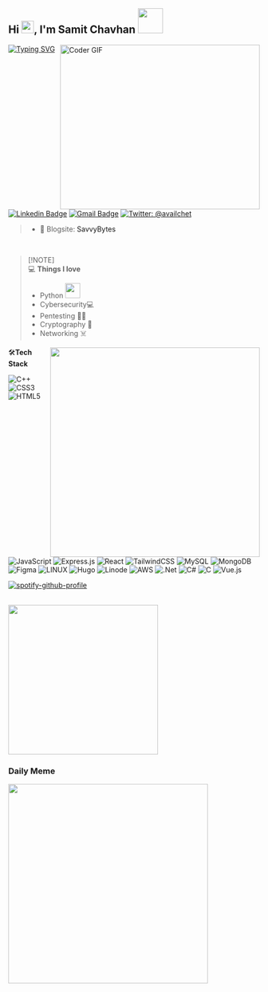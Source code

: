 
<h2> Hi <img src="https://media.giphy.com/media/hvRJCLFzcasrR4ia7z/giphy.gif" width="25px">, I'm Samit Chavhan <img src="https://media.giphy.com/media/WSeSrlBkcU8TRrS7pT/giphy.gif" width="50"></h2>
<img align="right" src="https://github.com/rajaprerak/rajaprerak/blob/master/developer.gif" alt="Coder GIF" width="400" height="330" >


[![Typing SVG](https://readme-typing-svg.herokuapp.com?font=Ubuntu&color=%2336BCF7&vCenter=true&height=35&lines=root%40SC~%23+whoami;%E2%9C%93+Student;%E2%9C%93+Pentester;%E2%9C%93+CTF+Player+;%E2%9C%93++;%E2%9C%93++)](https://git.io/typing-svg)

[![Linkedin Badge](https://img.shields.io/badge/-SamitChavhan-blue?style=flat-square&logo=Linkedin&logoColor=white&link=https://www.linkedin.com/in/TheSC4/)](https://https://www.linkedin.com/in/samit-chavhan-sc/)
[![Gmail Badge](https://img.shields.io/badge/-founderofsc@gmail.com-c14438?style=flat-square&logo=Gmail&logoColor=white&link=mailto:founderofsc@gmail.com)](mailto:founderofsc@gmail.com) 
[![Twitter: @availchet](https://img.shields.io/twitter/follow/spectacular_sc?style=social)](https://twitter.com/Spectacular_SC)



> 
> - 🎯 Blogsite: <a href="https://thesc4.github.io/" style="text-decoration: none;" title="SavvyBytes">SavvyBytes</a>



<br>

> [!NOTE]\
> 💻 **Things I love**
> - Python <img src="https://media.giphy.com/media/WUlplcMpOCEmTGBtBW/giphy.gif" width="30"> 
> - Cybersecurity💻
> - Pentesting 🏴‍☠️
> - Cryptography 💢
> - Networking ☠️

<div>

<a href="https://github.com/anuraghazra/github-readme-stats" title="Go to Source">
      <img align="right" width=420 height="auto" src="https://github-readme-stats.vercel.app/api?username=TheSC4&show_icons=true&theme=radical&border_color=61dafb&hide_border=true&include_all_commits=true" />
    </a>    
</div> 
    
🛠**Tech Stack**

![C++](https://img.shields.io/badge/c++-%2300599C.svg?style=for-the-badge&logo=c%2B%2B&logoColor=white) ![CSS3](https://img.shields.io/badge/css3-%231572B6.svg?style=for-the-badge&logo=css3&logoColor=white) ![HTML5](https://img.shields.io/badge/html5-%23E34F26.svg?style=for-the-badge&logo=html5&logoColor=white) ![JavaScript](https://img.shields.io/badge/javascript-%23323330.svg?style=for-the-badge&logo=javascript&logoColor=%23F7DF1E)  ![Express.js](https://img.shields.io/badge/express.js-%23404d59.svg?style=for-the-badge&logo=express&logoColor=%2361DAFB) ![React](https://img.shields.io/badge/react-%2320232a.svg?style=for-the-badge&logo=react&logoColor=%2361DAFB) ![TailwindCSS](https://img.shields.io/badge/tailwindcss-%2338B2AC.svg?style=for-the-badge&logo=tailwind-css&logoColor=white) ![MySQL](https://img.shields.io/badge/mysql-%2300f.svg?style=for-the-badge&logo=mysql&logoColor=white) ![MongoDB](https://img.shields.io/badge/MongoDB-%234ea94b.svg?style=for-the-badge&logo=mongodb&logoColor=white) 	![Figma](https://img.shields.io/badge/figma-%23F24E1E.svg?style=for-the-badge&logo=figma&logoColor=white)  ![LINUX](https://img.shields.io/badge/Linux-FCC624?style=for-the-badge&logo=linux&logoColor=black)
![Hugo](https://img.shields.io/badge/Hugo-black.svg?style=for-the-badge&logo=Hugo) ![Linode](https://img.shields.io/badge/linode-00A95C?style=for-the-badge&logo=linode&logoColor=white) ![AWS](https://img.shields.io/badge/AWS-%23FF9900.svg?style=for-the-badge&logo=amazon-aws&logoColor=white) ![.Net](https://img.shields.io/badge/.NET-5C2D91?style=for-the-badge&logo=.net&logoColor=white) ![C#](https://img.shields.io/badge/c%23-%23239120.svg?style=for-the-badge&logo=csharp&logoColor=white) ![C](https://img.shields.io/badge/c-%2300599C.svg?style=for-the-badge&logo=c&logoColor=white) ![Vue.js](https://img.shields.io/badge/vue.js-%2335495e.svg?style=for-the-badge&logo=vuedotjs&logoColor=%234FC08D)
<br>
<hr style="display: none;">




[![spotify-github-profile](https://spotify-github-profile.vercel.app/api/view?uid=31laejaazkw667hb4rfm56ypjcse&cover_image=true&theme=novatorem&bar_color=bb00ff&bar_color_cover=true)](https://github.com/kittinan/spotify-github-profile)

<br>

<img src="https://media.giphy.com/media/3oEjHWpiVIOGXT5l9m/giphy.gif" width="300" >

</br>


### Daily Meme
<img src='https://randommeme-five.vercel.app/' style="height: 400px;"/>



